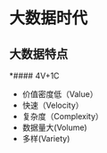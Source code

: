 # 大数据时代
## 大数据特点

*#### 4V+1C
* 价值密度低（Value）
* 快速（Velocity）
* 复杂度（Complexity）
* 数据量大(Volume)
* 多样(Variety)

 
